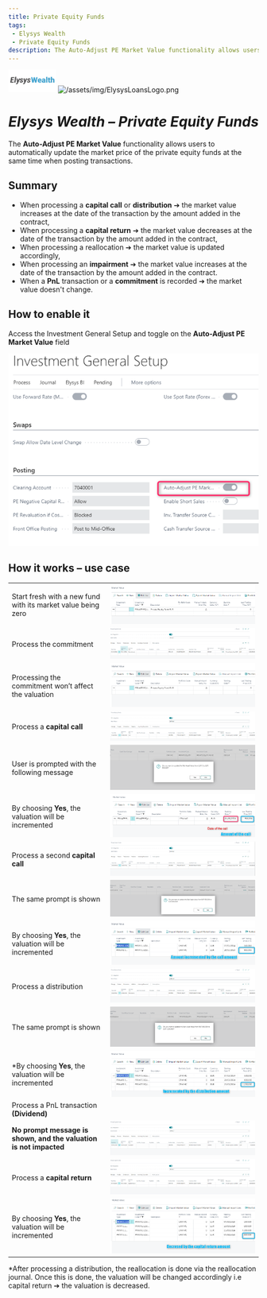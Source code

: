 ```yaml
---
title: Private Equity Funds
tags: 
 - Elysys Wealth
 - Private Equity Funds
description: The Auto-Adjust PE Market Value functionality allows users to automatically update the market price of the private equity funds at the same time when posting transactions.
---
```

![/assets/img/ElysysLoansLogo.png](../../assets/img/ElysysWealthLogo.png) ![/assets/img/ElysysLoansLogo.png](../../assets/img/ElysysLoansLogo.png)

# ***Elysys Wealth – Private Equity Funds***

The **Auto-Adjust PE Market Value** functionality allows users to automatically update the market price of the private equity funds at the same time when posting transactions.

## **Summary**
-	When processing a **capital call** or **distribution** ➔ the market value increases at the date of the transaction by the amount added in the contract,
-	When processing a **capital return** ➔ the market value decreases at the date of the transaction by the amount added in the contract,
-	When processing a reallocation ➔ the market value is updated accordingly,
-	When processing an **impairment** ➔ the market value increases at the date of the transaction by the amount added in the contract.
-	When a **PnL** transaction or a **commitment** is recorded ➔ the market value doesn't change.

## **How to enable it**
Access the Investment General Setup and toggle on the **Auto-Adjust PE Market Value** field

![/assets/img/PrivateEquityFunds-AutomaticallyAdjustingtheMarketValue/image001.png](../../assets/img/PrivateEquityFunds-AutomaticallyAdjustingtheMarketValue/image001.png)


## **How it works – use case**

| | |
| ---        |           --- |
| Start fresh with a new fund with its market value being zero | ![/assets/img/PrivateEquityFunds-AutomaticallyAdjustingtheMarketValue/image003.png](../../assets/img/PrivateEquityFunds-AutomaticallyAdjustingtheMarketValue/image003.png) |
| Process the commitment | ![/assets/img/PrivateEquityFunds-AutomaticallyAdjustingtheMarketValue/image005.png](../../assets/img/PrivateEquityFunds-AutomaticallyAdjustingtheMarketValue/image005.png)|
| Processing the commitment won’t affect the valuation | ![/assets/img/PrivateEquityFunds-AutomaticallyAdjustingtheMarketValue/image007.png](../../assets/img/PrivateEquityFunds-AutomaticallyAdjustingtheMarketValue/image007.png)|
| Process a **capital call** | ![/assets/img/PrivateEquityFunds-AutomaticallyAdjustingtheMarketValue/image009.png](../../assets/img/PrivateEquityFunds-AutomaticallyAdjustingtheMarketValue/image009.png)|
| User is prompted with the following message | ![/assets/img/PrivateEquityFunds-AutomaticallyAdjustingtheMarketValue/image011.png](../../assets/img/PrivateEquityFunds-AutomaticallyAdjustingtheMarketValue/image011.png) |
| By choosing **Yes**, the valuation will be incremented | ![/assets/img/PrivateEquityFunds-AutomaticallyAdjustingtheMarketValue/image013.png](../../assets/img/PrivateEquityFunds-AutomaticallyAdjustingtheMarketValue/image013.png) |
| Process a second **capital call** | ![/assets/img/PrivateEquityFunds-AutomaticallyAdjustingtheMarketValue/image015.png](../../assets/img/PrivateEquityFunds-AutomaticallyAdjustingtheMarketValue/image015.png) |
| The same prompt is shown | ![/assets/img/PrivateEquityFunds-AutomaticallyAdjustingtheMarketValue/image017.png](../../assets/img/PrivateEquityFunds-AutomaticallyAdjustingtheMarketValue/image017.png) |
| By choosing **Yes**, the valuation will be incremented | ![/assets/img/PrivateEquityFunds-AutomaticallyAdjustingtheMarketValue/image019.png](../../assets/img/PrivateEquityFunds-AutomaticallyAdjustingtheMarketValue/image019.png) |
| Process a distribution | ![/assets/img/PrivateEquityFunds-AutomaticallyAdjustingtheMarketValue/image021.png](../../assets/img/PrivateEquityFunds-AutomaticallyAdjustingtheMarketValue/image021.png) |
| The same prompt is shown | ![/assets/img/PrivateEquityFunds-AutomaticallyAdjustingtheMarketValue/image023.png](../../assets/img/PrivateEquityFunds-AutomaticallyAdjustingtheMarketValue/image023.png) |
| *By choosing **Yes**, the valuation will be incremented | ![/assets/img/PrivateEquityFunds-AutomaticallyAdjustingtheMarketValue/image025.png](../../assets/img/PrivateEquityFunds-AutomaticallyAdjustingtheMarketValue/image025.png) |
| Process a PnL transaction **(Dividend)**
**No prompt message is shown, and the valuation is not impacted** | ![/assets/img/PrivateEquityFunds-AutomaticallyAdjustingtheMarketValue/image027.png](../../assets/img/PrivateEquityFunds-AutomaticallyAdjustingtheMarketValue/image027.png) |
| Process a **capital return** | ![/assets/img/PrivateEquityFunds-AutomaticallyAdjustingtheMarketValue/image029.png](../../assets/img/PrivateEquityFunds-AutomaticallyAdjustingtheMarketValue/image029.png) |
| By choosing **Yes**, the valuation will be incremented | ![/assets/img/PrivateEquityFunds-AutomaticallyAdjustingtheMarketValue/image031.png](../../assets/img/PrivateEquityFunds-AutomaticallyAdjustingtheMarketValue/image031.png) |

*After processing a distribution, the reallocation is done via the reallocation journal. Once this is done, the valuation will be changed accordingly i.e capital return ➔ the valuation is decreased.
